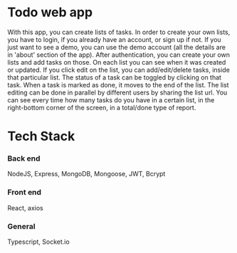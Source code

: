 # Todo web app

With this app, you can create lists of tasks.
In order to create your own lists, you have to login, if you already have an account, or sign up if not. 
If you just want to see a demo, you can use the demo account (all the details are in 'about' section of the app).
After authentication, you can create your own lists and add tasks on those.
On each list you can see when it was created or updated.
If you click edit on the list, you can add/edit/delete tasks, inside that particular list.
The status of a task can be toggled by clicking on that task. When a task is marked as done, it moves to the end of the list.
The list editing can be done in parallel by different users by sharing the list url.
You can see every time how many tasks do you have in a certain list, in the right-bottom corner of the screen, in a total/done type of report.

# Tech Stack

### Back end
  NodeJS, Express, MongoDB, Mongoose, JWT, Bcrypt

### Front end
  React, axios

### General
  Typescript, Socket.io
